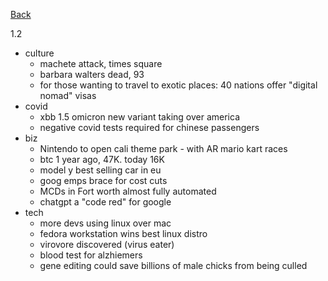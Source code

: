 [Back](index.md)

1.2
- culture
  - machete attack, times square
  - barbara walters dead, 93
  - for those wanting to travel to exotic places: 40 nations offer "digital nomad" visas
- covid
  - xbb 1.5 omicron new variant taking over america
  - negative covid tests required for chinese passengers
- biz
  - Nintendo to open cali theme park - with AR mario kart races
  - btc 1 year ago, 47K.  today 16K
  - model y best selling car in eu
  - goog emps brace for cost cuts
  - MCDs in Fort worth almost fully automated
  - chatgpt a "code red" for google
- tech
  - more devs using linux over mac
  - fedora workstation wins best linux distro
  - virovore discovered (virus eater)
  - blood test for alzhiemers
  - gene editing could save billions of male chicks from being culled